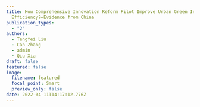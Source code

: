 ```yaml
---
title: How Comprehensive Innovation Reform Pilot Improve Urban Green Innovation
  Efficiency?—Evidence from China
publication_types:
  - "2"
authors:
  - Tengfei Liu
  - Can Zhang
  - admin
  - Qiu Xia
draft: false
featured: false
image:
  filename: featured
  focal_point: Smart
  preview_only: false
date: 2022-04-11T14:17:12.776Z
---
```

